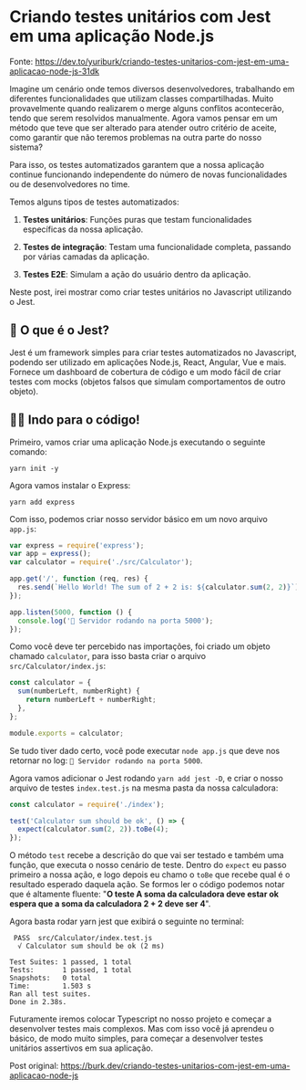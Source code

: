 # Criando testes unitários com Jest em uma aplicação Node.js

Fonte: https://dev.to/yuriburk/criando-testes-unitarios-com-jest-em-uma-aplicacao-node-js-31dk

Imagine um cenário onde temos diversos desenvolvedores, trabalhando em diferentes funcionalidades que utilizam classes compartilhadas. Muito provavelmente quando realizarem o merge alguns conflitos acontecerão, tendo que serem resolvidos manualmente. Agora vamos pensar em um método que teve que ser alterado para atender outro critério de aceite, como garantir que não teremos problemas na outra parte do nosso sistema?

Para isso, os testes automatizados garantem que a nossa aplicação continue funcionando independente do número de novas funcionalidades ou de desenvolvedores no time.

Temos alguns tipos de testes automatizados:

1. __Testes unitários__: Funções puras que testam funcionalidades específicas da nossa aplicação.

2. __Testes de integração__: Testam uma funcionalidade completa, passando por várias camadas da aplicação.

3. __Testes E2E__: Simulam a ação do usuário dentro da aplicação.

Neste post, irei mostrar como criar testes unitários no Javascript utilizando o Jest.

## 📘 **O que é o Jest?**
Jest é um framework simples para criar testes automatizados no Javascript, podendo ser utilizado em aplicações Node.js, React, Angular, Vue e mais. Fornece um dashboard de cobertura de código e um modo fácil de criar testes com mocks (objetos falsos que simulam comportamentos de outro objeto).

## 👨‍💻 **Indo para o código!**
Primeiro, vamos criar uma aplicação Node.js executando o seguinte comando:

``` 
yarn init -y 
```

Agora vamos instalar o Express:

``` 
yarn add express
```

Com isso, podemos criar nosso servidor básico em um novo arquivo `app.js`:

``` javascript
var express = require('express');
var app = express();
var calculator = require('./src/Calculator');

app.get('/', function (req, res) {
  res.send(`Hello World! The sum of 2 + 2 is: ${calculator.sum(2, 2)}`);
});

app.listen(5000, function () {
  console.log('🚀 Servidor rodando na porta 5000');
});
```

Como você deve ter percebido nas importações, foi criado um objeto chamado `calculator`, para isso basta criar o arquivo `src/Calculator/index.js`:

``` javascript
const calculator = {
  sum(numberLeft, numberRight) {
    return numberLeft + numberRight;
  },
};

module.exports = calculator;
```

Se tudo tiver dado certo, você pode executar `node app.js` que deve nos retornar no log: `🚀 Servidor rodando na porta 5000`.

Agora vamos adicionar o Jest rodando `yarn add jest -D`, e criar o nosso arquivo de testes `index.test.js` na mesma pasta da nossa calculadora:

``` javascript
const calculator = require('./index');

test('Calculator sum should be ok', () => {
  expect(calculator.sum(2, 2)).toBe(4);
});
```

O método `test` recebe a descrição do que vai ser testado e também uma função, que executa o nosso cenário de teste. Dentro do `expect` eu passo primeiro a nossa ação, e logo depois eu chamo o `toBe` que recebe qual é o resultado esperado daquela ação. Se formos ler o código podemos notar que é altamente fluente: "__O teste A soma da calculadora deve estar ok espera que a soma da calculadora 2 + 2 deve ser 4__".

Agora basta rodar yarn jest que exibirá o seguinte no terminal:

```
 PASS  src/Calculator/index.test.js
  √ Calculator sum should be ok (2 ms)

Test Suites: 1 passed, 1 total
Tests:       1 passed, 1 total
Snapshots:   0 total
Time:        1.503 s
Ran all test suites.
Done in 2.38s.
```

Futuramente iremos colocar Typescript no nosso projeto e começar a desenvolver testes mais complexos. Mas com isso você já aprendeu o básico, de modo muito simples, para começar a desenvolver testes unitários assertivos em sua aplicação.

Post original:
https://burk.dev/criando-testes-unitarios-com-jest-em-uma-aplicacao-node-js